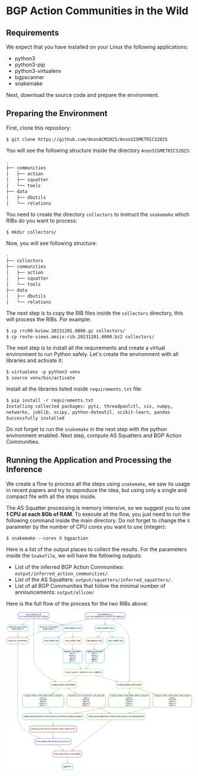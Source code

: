 # BGP Action Communities in the Wild

## Requirements
We expect that you have installed on your Linux the following applications:

* python3
* python3-pip
* python3-virtualenv
* bgpscanner
* snakemake

Next, download the source code and prepare the environment.


## Preparing the Environment

First, clone this repository:

```
$ git clone https://github.com/AnonACM2025/AnonSIGMETRICS2025 
```

You will see the following structure inside the directory `AnonSIGMETRICS2025`:

```
.
├── communities
│   ├── action
│   ├── squatter
│   └── tools
├── data
│   ├── dbutils
│   └── relations
```

You need to create the directory `collectors` to instruct the `snakemake` which RIBs do you want to process:

```
$ mkdir collectors/
```

Now, you will see following structure:

```
.
├── collectors
├── communities
│   ├── action
│   ├── squatter
│   └── tools
├── data
│   ├── dbutils
│   └── relations
```

The next step is to copy the RIB files inside the `collectors` directory, this will process the RIBs. For example:

```
$ cp rrc00-bview.20231201.0000.gz collectors/
$ cp route-views.amsix-rib.20231201.0000.bz2 collectors/
```

The next step is to install all the requirements and create a virtual environment to run Python safely. Let's create the 
environment with all libraries and activate it: 

```
$ virtualenv -p python3 venv
$ source venv/bin/activate
```

Install all the libraries listed inside `requirements.txt` file:

```
$ pip install -r requirements.txt
Installing collected packages: pytz, threadpoolctl, six, numpy, networkx, joblib, scipy, python-dateutil, scikit-learn, pandas
Successfully installed
```

Do not forget to run the `snakemake` in the next step with the python environment enabled. Next step, compute AS Squatters and BGP 
Action Communities.


## Running the Application and Processing the Inference

We create a flow to process all the steps using `snakemake`, we saw its usage in recent papers and try
to reproduce the idea, but using only a single and compact file with all the steps inside. 

The AS Squatter processing is memory intensive, so we suggest you to use **1 CPU at each 8Gb of RAM**. To execute all the flow, 
you just need to run the following command inside the main directory. Do not forget to change the `X` parameter by the 
number of CPU cores you want to use (integer):

```
$ snakemake --cores X bgpaction
```

Here is a list of the output places to collect the results. For the parameters inside the `Snakefile`, 
we will have the following outputs:

* List of the inferred BGP Action Communities: `output/inferred_action_communities/`.
* List of the AS Squatters: `output/squatters/inferred_squatters/`.
* List of all BGP Communities that follow the minimal number of announcements: `output/allcom/`


Here is the full flow of the process for the two RIBs above:

![alt text](process.png "Process Flow to Compute BGP Action Communities")


